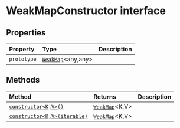 # WeakMapConstructor interface










## Properties

| Property	   | Type	| Description|
|:-------------|:-------|:-----------|
|`prototype`      | [`WeakMap`](../es6-collections/weakmap.md)<any,any> |  |




## Methods

| Method	   |  Returns	| Description|
|:-------------|:-------|:-----------|
|[`constructor<K,V>()`](constructor<k,v>-yhde9.md)      | [`WeakMap`](../es6-collections/weakmap.md)<K,V> |  |
|[`constructor<K,V>(iterable)`](constructor<k,v>-jbmk9.md)      | [`WeakMap`](../es6-collections/weakmap.md)<K,V> |  |



